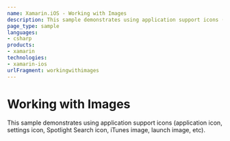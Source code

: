 ```yaml
---
name: Xamarin.iOS - Working with Images
description: This sample demonstrates using application support icons (application icon, settings icon, Spotlight Search icon, iTunes image, launch image, etc).
page_type: sample
languages:
- csharp
products:
- xamarin
technologies:
- xamarin-ios
urlFragment: workingwithimages
---
```

# Working with Images

This sample demonstrates using application support icons (application icon,
settings icon, Spotlight Search icon, iTunes image, launch image, etc).
